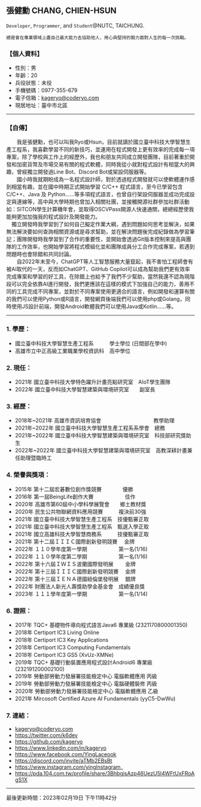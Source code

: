 ## **張健勳 CHANG, CHIEN-HSUN**

`Developer`, `Programmer`, and `Student`@NUTC, TAICHUNG.  
```
總是會在專業領域上盡自己最大能力去協助他人，用心與堅持的毅力面對人生的每一次挑戰。
```

### 【個人資料】
+ 性別：男
+ 年齡：20
+ 兵役狀態：未役
+ 手機號碼：0977-355-679
+ 電子信箱：kageryo@coderyo.com
+ 現居地址：臺中市北區

---

### 【自傳】
  
　　我是張健勳，也可以叫我Ryo或Hsun，目前就讀於國立臺中科技大學智慧生產工程系，我喜歡學習不同的新技巧，並運用在程式開發上更有效率的完成每一項專案，除了學校與工作上的經歷外，我也和朋友共同成立開發團隊，目前著重於開發和加密貨幣及市場交易有關的程式軟體，同時我從小就對程式設計有相當大的興趣，曾經獨立開發過Line Bot、Discord Bot或架設伺服器等。  
　　國小時我就期盼成為一名程式設計師，對於透過程式開發就可以使軟體運作感到相當有趣，並在國中時期正式開始學習 C/C++ 程式語言，至今已學習包含 C/C++、Java 及 Python......等多項程式語言，也曾自行架設伺服器並成功完成設定與連線等，高中與大學時期也曾加入相關社團，並接觸開源社群參加社群活動如：SITCON學生計算機年會，並取得OSCVPass開源人快速通關，總總經歷使我能夠更加加強我的程式設計及開發能力。  
  　獨立開發時我學習到了如何自己擬定作業大綱，遇到問題如何思考並解決，如果無法解決要如何查詢相關資源或是尋求幫助，並在解決問題後完成紀錄做為學習筆記；團隊開發時我學習到了合作的重要性，並開始會透過Git版本控制來提高與團隊的工作效率，也開始學習將程式模組化並和團隊成員分工合作完成專案，若遇到問題時也會除錯和共同討論。  
　　自2022年末至今，ChatGPT等人工智慧服務大量竄起，我不害怕工程師會有被AI取代的一天，反而如ChatGPT、GitHub Copilot可以成為幫助我們更有效率完成專案和學習的好工具，在除錯上也給予了我們不少幫助，當然我還不認為現階段可以完全依靠AI進行開發，我們更應該在這樣的模式下加強自己的能力，善用不同的工具完成不同專案，並對於不同專案使用更適合的語言，例如開發和運算有關的我們可以使用Python或R語言，開發網頁後端我們可以使用php或Golang，同時使用JS設計前端，開發Android軟體我們可以使用Java或Kotlin......等。  
  
---

### 1. 學歷： 
+ 國立臺中科技大學智慧生產工程系　　　學士學位 (日間部在學中)
+ 高雄市立中正高級工業職業學校資訊科　高中學位
　
### 2. 現任：
+ 2021年 國立臺中科技大學特色躍升計畫亮點研究室　AIoT學生團隊
+ 2022年 國立臺中科技大學智慧建築與環境研究室　　副室長

### 3. 經歷：
+ 2018年~2021年 高雄市資訊培育協會　　　　　　　　　　教學助理
+ 2021年~2022年 國立臺中科技大學智慧生產工程系系學會　總務
+ 2021年~2022年 國立臺中科技大學智慧建築與環境研究室　科技部研究獎助生
+ 2022年~2022年 國立臺中科技大學智慧建築與環境研究室　高教深耕計畫兼任助理暨臨時工
　
### 4. 榮譽與獎項：
+ 2015年 第十二屆宏碁數位創作獎競賽　　　　優勝
+ 2016年 第一屆BeingLife創作大賽　　　　　　佳作
+ 2020年 ⾼雄市第60屆中小學科學展覽會　　鄉土教材獎
+ 2020年 民生公共物聯網資料應用競賽　　　複決前30強
+ 2021年 國立臺中科技大學智慧生產工程系　技優甄審正取
+ 2021年 國立臺中科技大學智慧生產工程系　甄選入學正取
+ 2021年 國立高雄科技大學智慧商務系　　　技優甄審正取
+ 2021年 第十二屆ＩＩＩＣ國際創新發明競賽　  金牌
+ 2022年 １１０學年度第一學期　　　　　　第一名(1/16)
+ 2022年 １１０學年度第二學期　　　　　　第一名(1/16)
+ 2022年 第十六屆ＩＷＩＳ波蘭國際發明展　  　金牌
+ 2022年 第十三屆ＩＩＩＣ國際創新發明競賽　  金牌
+ 2022年 第十三屆ＩＥＮＡ德國紐倫堡發明展　  銀牌
+ 2022年 財團法人新光人壽獎助學金基金會　成績優良獎
+ 2023年 １１１學年度第一學期　　　　　　第一名(1/14)

### 6. 證照：
+ 2017年 TQC+ 基礎物件導向程式語言Java6 專業級 (2321170800001350)
+ 2018年 Certiport IC3 Living Online
+ 2018年 Certiport IC3 Key Applications
+ 2018年 Certiport IC3 Computing Fundamentals
+ 2018年 Certiport IC3 GS5 (XvUz-XMNe)
+ 2019年 TQC+ 基礎行動裝置應用程式設計Android6 專業級 (232191200002100)
+ 2019年 勞動部勞動力發展署技能檢定中心 電腦軟體應用 丙級
+ 2019年 勞動部勞動力發展署技能檢定中心 電腦硬體裝修 丙級
+ 2020年 勞動部勞動力發展署技能檢定中心 電腦軟體應用 乙級
+ 2021年 Mircosoft Certified Azure AI Fundamentals (yyC5-DwWu)

### 7. 連結：
+ kageryo@coderyo.com
+ https://twitter.com/k6dev
+ https://github.com/kageryo
+ https://www.linkedin.com/in/kageryo
+ https://www.facebook.com/YingLaceook
+ https://discord.com/invite/aTMb2EBsBt
+ https://www.instagram.com/yinglnstagram_
+ https://pda.104.com.tw/profile/share/3BhbgisAzp46UezU5l4WFtUxFRoAgS1X

---

最後更新時間：2023年02月19日 下午11時42分
